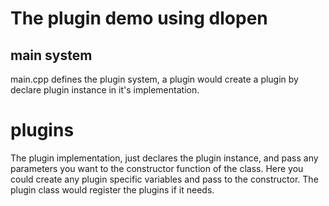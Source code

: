 # The plugin demo using dlopen

## main system

main.cpp defines the plugin system, a plugin would create a plugin by declare
plugin instance in it's implementation.

# plugins

The plugin implementation, just declares the plugin instance, and pass any
parameters you want to the constructor function of the class. Here you could
create any plugin specific variables and pass to the constructor. The plugin
class would register the plugins if it needs.



